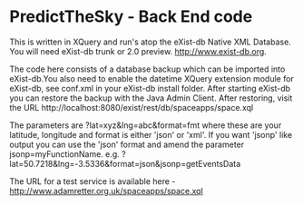 PredictTheSky - Back End code
=============================

This is written in XQuery and run's atop the eXist-db Native XML Database. You will need eXist-db trunk or 2.0 preview. http://www.exist-db.org.

The code here consists of a database backup which can be imported into eXist-db.You also need to enable the datetime XQuery extension module for eXist-db, see conf.xml in your eXist-db install folder. After starting eXist-db you can restore the backup with the Java Admin Client. After restoring, visit the URL http://localhost:8080/exist/rest/db/spaceapps/space.xql

The parameters are ?lat=xyz&lng=abc&format=fmt where these are your latitude, longitude and format is either 'json' or 'xml'.
If you want 'jsonp' like output you can use the 'json' format and amend the parameter jsonp=myFunctionName. e.g. ?lat=50.7218&lng=-3.5336&format=json&jsonp=getEventsData

The URL for a test service is available here - http://www.adamretter.org.uk/spaceapps/space.xql
